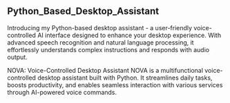 ## Python_Based_Desktop_Assistant
Introducing my Python-based desktop assistant - a user-friendly voice-controlled AI interface designed to enhance your desktop experience. With advanced speech recognition and natural language processing, it effortlessly understands complex instructions and responds with audio output.

NOVA: Voice-Controlled Desktop Assistant
NOVA is a multifunctional voice-controlled desktop assistant built with Python. It streamlines daily tasks, boosts productivity, and enables seamless interaction with various services through AI-powered voice commands.
